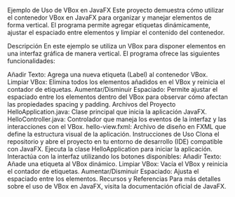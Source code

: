 Ejemplo de Uso de VBox en JavaFX
Este proyecto demuestra cómo utilizar el contenedor VBox en JavaFX para organizar y manejar elementos de forma vertical. El programa permite agregar etiquetas dinámicamente, ajustar el espaciado entre elementos y limpiar el contenido del contenedor.

Descripción
En este ejemplo se utiliza un VBox para disponer elementos en una interfaz gráfica de manera vertical. El programa ofrece las siguientes funcionalidades:

Añadir Texto: Agrega una nueva etiqueta (Label) al contenedor VBox.
Limpiar VBox: Elimina todos los elementos añadidos en el VBox y reinicia el contador de etiquetas.
Aumentar/Disminuir Espaciado: Permite ajustar el espaciado entre los elementos dentro del VBox para observar cómo afectan las propiedades spacing y padding.
Archivos del Proyecto
HelloApplication.java: Clase principal que inicia la aplicación JavaFX.
HelloController.java: Controlador que maneja los eventos de la interfaz y las interacciones con el VBox.
hello-view.fxml: Archivo de diseño en FXML que define la estructura visual de la aplicación.
Instrucciones de Uso
Clona el repositorio y abre el proyecto en tu entorno de desarrollo (IDE) compatible con JavaFX.
Ejecuta la clase HelloApplication para iniciar la aplicación.
Interactúa con la interfaz utilizando los botones disponibles:
Añadir Texto: Añade una etiqueta al VBox dinámico.
Limpiar VBox: Vacía el VBox y reinicia el contador de etiquetas.
Aumentar/Disminuir Espaciado: Ajusta el espaciado entre los elementos.
Recursos y Referencias
Para más detalles sobre el uso de VBox en JavaFX, visita la documentación oficial de JavaFX.
